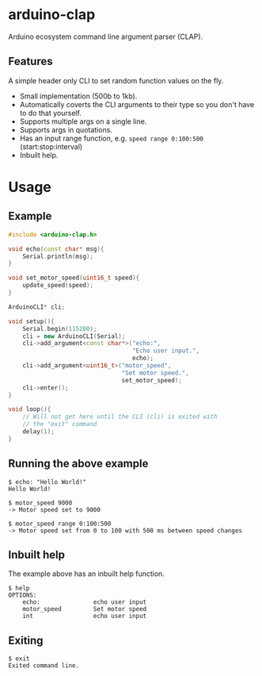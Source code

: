 # arduino-clap
Arduino ecosystem command line argument parser (CLAP).

## Features
A simple header only CLI to set random function values on the fly.
- Small implementation (500b to 1kb).
- Automatically coverts the CLI arguments to their type so you don't have to do that yourself. 
- Supports multiple args on a single line.
- Supports args in quotations.
- Has an input range function, e.g. `speed range 0:100:500` (start:stop:interval)
- Inbuilt help.

# Usage

## Example
```c++
#include <arduino-clap.h>

void echo(const char* msg){
    Serial.println(msg);
}

void set_motor_speed(uint16_t speed){
    update_speed(speed);
}

ArduinoCLI* cli;

void setup(){
    Serial.begin(115200);
    cli = new ArduinoCLI(Serial);
    cli->add_argument<const char*>("echo:", 
                                   "Echo user input.", 
                                   echo);
    cli->add_argument<uint16_t>("motor_speed", 
                                "Set motor speed.", 
                                set_motor_speed);
    cli->enter();
}

void loop(){
    // Will not get here until the CLI (cli) is exited with 
    // the "exit" command
    delay(1);
}
```

## Running the above example
```
$ echo: "Hello World!"
Hello World!

$ motor_speed 9000
-> Motor speed set to 9000

$ motor_speed range 0:100:500
-> Motor speed set from 0 to 100 with 500 ms between speed changes
```

## Inbuilt help
The example above has an inbuilt help function.

```
$ help
OPTIONS:
    echo:               echo user input                                   
    motor_speed         Set motor speed                                    
    int                 echo user input    
```

## Exiting
```
$ exit
Exited command line.
```
